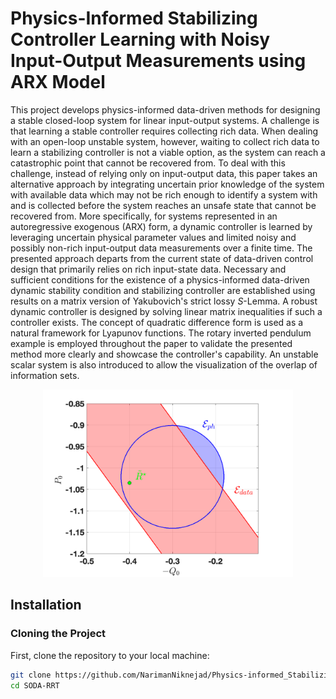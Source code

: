 # Physics-Informed Stabilizing Controller Learning with Noisy Input-Output Measurements using ARX Model

This project develops physics-informed data-driven methods for designing a stable closed-loop system for linear input-output systems. A challenge is that learning a stable controller requires collecting rich data. When dealing with an open-loop unstable system, however, waiting to collect rich data to learn a stabilizing controller is not a viable option, as the system can reach a catastrophic point that cannot be recovered from. To deal with this challenge, instead of relying only on input-output data, this paper takes an alternative approach by integrating uncertain prior knowledge of the system with available data which may not be rich enough to identify a system with and is collected before the system reaches an unsafe state that cannot be recovered from. More specifically, for systems represented in an autoregressive exogenous (ARX) form, a dynamic controller is learned by leveraging uncertain physical parameter values and limited noisy and possibly non-rich input-output data measurements over a finite time. The presented approach departs from the current state of data-driven control design that primarily relies on rich input-state data.  Necessary and sufficient conditions for the existence of a physics-informed data-driven dynamic stability condition and stabilizing controller are established using results on a matrix version of Yakubovich's strict lossy ${S}$-Lemma. A robust dynamic controller is designed by solving linear matrix inequalities if such a controller exists. The concept of quadratic difference form is used as a natural framework for Lyapunov functions. The rotary inverted pendulum example is employed throughout the paper to validate the presented method more clearly and showcase the controller's capability. An unstable scalar system is also introduced to allow the visualization of the overlap of information sets.

<div style="text-align:center;">
    <img src="overlap.png" alt="Overlap" width="400"/>
</div>

## Installation

### Cloning the Project

First, clone the repository to your local machine:

```bash
git clone https://github.com/NarimanNiknejad/Physics-informed_Stabilizing_Controller_Learning_ARX.git
cd SODA-RRT
```

